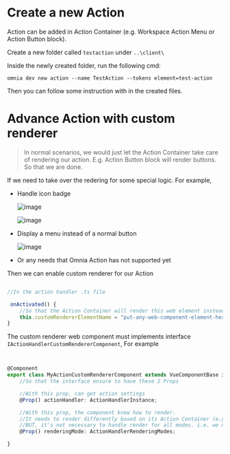 # Create a new Action 

Action can be added in Action Container (e.g. Workspace Action Menu or Action Button block). 

Create a new folder called `testaction` under `..\client\`

Inside the newly created folder, run the following cmd:

```
omnia dev new action --name TestAction --tokens element=test-action
```

Then you can follow some instruction with in the created files.

# Advance Action with custom renderer

> In normal scenarios, we would just let the Action Container take care of rendering our action. E.g. Action Button block will render buttons. So that we are done. 

If we need to take over the redering for some special logic. For example, 

- Handle icon badge

  ![image](https://user-images.githubusercontent.com/17378364/141458711-11e897fc-7671-45b2-8c71-d34ee6355052.png)

  ![image](https://user-images.githubusercontent.com/17378364/141459479-6297b036-c1ba-4783-873b-8604f23917bf.png)

- Display a menu instead of a normal button

  ![image](https://user-images.githubusercontent.com/17378364/141464265-f54b05d1-0cb7-424f-869a-183f9d165540.png)

- Or any needs that Omnia Action has not supported yet

Then we can enable custom renderer for our Action 

```ts

//In the action handler .ts file

 onActivated() {    
    //So that the Action Container will render this web element instead.
    this.customRendererElementName = "put-any-web-component-element-here";
}

```

The custom renderer web component must implements interface `IActionHandlerCustomRendererComponent`, For example


```ts


@Component
export class MyActionCustomRendererComponent extends VueComponentBase implements IActionHandlerCustomRendererComponent, IWebComponentInstance {
    //So that the interface ensure to have these 2 Props

    //With this prop, can get action settings
    @Prop() actionHandler: ActionHandlerInstance;

    //With this prop, the component know how to render. 
    //It needs to render differently based on its Action Container (e.g. Action Menu or Action Button). You can see the example of 'Handle icon badge' above.
    //BUT, it's not necessary to handle render for all modes. i.e. we might assume/accept this action should only be used with in Action Button then just go head to render as a button style and ignore the rest.
    @Prop() renderingMode: ActionHandlerRenderingModes; 

}

```